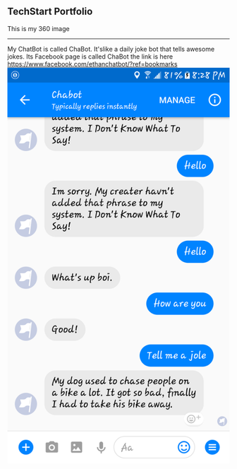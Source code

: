## TechStart Portfolio

This is my 360 image

<script src="//360.vizor.io/scripts/embed.js" data-vizorurl="https://360.vizor.io/embed/v/9xkp6" ></script>

***



My ChatBot is called ChaBot. It'slike a daily joke bot that tells awesome jokes. 
Its Facebook page is called ChaBot the link is here 
https://www.facebook.com/ethanchatbot/?ref=bookmarks 
![filter](Screenshot_20171017-202843.png?raw=true "Optional Title")
